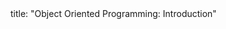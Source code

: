 <frontmatter>
title: "Object Oriented Programming: Introduction"
</frontmatter>

<include src="navbar.md" boilerplate />

<include src="unit-inPage-asFlat.md" boilerplate />